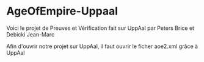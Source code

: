 # AgeOfEmpire-Uppaal

Voici le projet de Preuves et Vérification fait sur UppAal par Peters Brice et Debicki Jean-Marc

Afin d'ouvrir notre projet sur UppAal, il faut ouvrir le ficher aoe2.xml grâce à UppAal
